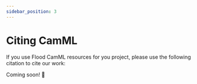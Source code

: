 ```yaml
---
sidebar_position: 3
---
```

# Citing CamML

If you use Flood CamML resources for you project, please use the following citation to cite our work:

Coming soon! 🤞